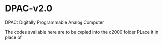 # DPAC-v2.0
DPAC: Digitally Programmable Analog Computer

The codes available here are to be copied into the c2000 folder 
PLace it in place of 
